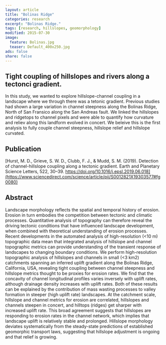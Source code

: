 ```yaml
---
layout: article
title: "Bolinas Ridge"
categories: research
excerpt: "Bolinas Ridge."
tags: [research, hillslopes, geomorphology]
modified: 2015-07-30
image:
  feature: Bolinas.jpg
  teaser: Default_400x250.jpg
ads: false
share: false
---
```



## Tight coupling of hillslopes and rivers along a tectonci gradient. 

  In this study, we wanted to explore hillslope-channel coupling in a landscape where we through there was a tetonic gradient. Previous studies had shown a large variation in channel steepness along the Bolinas Ridge, North of San Fransico along the San Andreas fault. We linked the hillslopes and ridgetops to channel pixels and were able to quantify how curvature and reliev along this landform evolved in concert. We beleive this is the first analysis to fully couple channel steepness, hillslope relief and hillslope curvated. 
  
## Publication

  [Hurst, M. D., Grieve, S. W. D., Clubb, F. J., & Mudd, S. M. (2019). Detection of channel-hillslope coupling along a tectonic gradient. Earth and Planetary Science Letters, 522, 30–39. https://doi.org/10.1016/j.epsl.2019.06.018](https://www.sciencedirect.com/science/article/pii/S0012821X19303577#fg0080)

## Abstract

  Landscape morphology reflects the spatial and temporal history of erosion. Erosion in turn embodies the competition between tectonic and climatic processes. Quantitative analysis of topography can therefore reveal the driving tectonic conditions that have influenced landscape development, when combined with theoretical understanding of erosion processes. Recent developments in the automated analysis of high-resolution (<10 m) topographic data mean that integrated analysis of hillslope and channel topographic metrics can provide understanding of the transient response of landscapes to changing boundary conditions. We perform high-resolution topographic analysis of hillslopes and channels in small (<3 km2) catchments spanning an inferred uplift gradient along the Bolinas Ridge, California, USA, revealing tight coupling between channel steepness and hillslope metrics thought to be proxies for erosion rates. We find that the concavity of channel longitudinal profiles varies inversely with uplift rates, although drainage density increases with uplift rates. Both of these results can be explained by the contribution of mass wasting processes to valley formation in steeper (high uplift rate) landscapes. At the catchment scale, hillslope and channel metrics for erosion are correlated, hillslopes and channels steepen in concert, and hilltops (ridges) get sharper with increased uplift rate. This broad agreement suggests that hillslopes are responding to erosion rates in the channel network, which implies that landscape uplift is relatively stable and prolonged. Hillslope morphology deviates systematically from the steady-state predictions of established geomorphic transport laws, suggesting that hillslope adjustment is ongoing and that relief is growing.